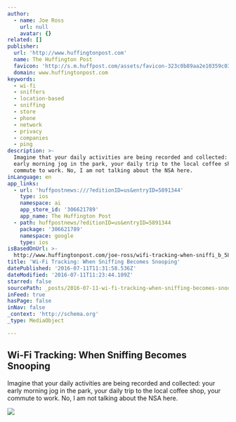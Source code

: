 ```yaml
---
author:
  - name: Joe Ross
    url: null
    avatar: {}
related: []
publisher:
  url: 'http://www.huffingtonpost.com'
  name: The Huffington Post
  favicon: 'http://s.m.huffpost.com/assets/favicon-323c0b89aa2e10359c0389ac87254b1b.ico'
  domain: www.huffingtonpost.com
keywords:
  - wi-fi
  - sniffers
  - location-based
  - sniffing
  - store
  - phone
  - network
  - privacy
  - companies
  - ping
description: >-
  Imagine that your daily activities are being recorded and collected: your
  early morning jog in the park, your daily trip to the local coffee shop, your
  commute to work. No, I am not talking about the NSA here.
inLanguage: en
app_links:
  - url: 'huffpostnews:///?editionID=us&entryID=5891344'
    type: ios
    namespace: ai
    app_store_id: '306621789'
    app_name: The Huffington Post
  - path: huffpostnews/?editionID=us&entryID=5891344
    package: '306621789'
    namespace: google
    type: ios
isBasedOnUrl: >-
  http://www.huffingtonpost.com/joe-ross/wifi-tracking-when-sniffi_b_5891344.html
title: 'Wi-Fi Tracking: When Sniffing Becomes Snooping'
datePublished: '2016-07-11T11:31:58.536Z'
dateModified: '2016-07-11T11:23:44.109Z'
starred: false
sourcePath: _posts/2016-07-11-wi-fi-tracking-when-sniffing-becomes-snooping.md
inFeed: true
hasPage: false
inNav: false
_context: 'http://schema.org'
_type: MediaObject

---
```

<article style=""><h1>Wi-Fi Tracking: When Sniffing Becomes Snooping</h1><p>Imagine that your daily activities are being recorded and collected: your early morning jog in the park, your daily trip to the local coffee shop, your commute to work. No, I am not talking about the NSA here.</p><img src="http://i.huffpost.com/gen/1631960/images/o-SMART-PHONE-facebook.jpg" /></article>